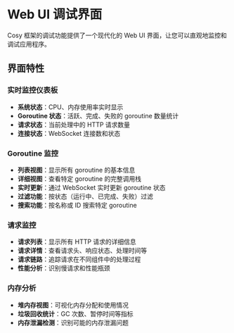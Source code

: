 # Web UI 调试界面

Cosy 框架的调试功能提供了一个现代化的 Web UI 界面，让您可以直观地监控和调试应用程序。

## 界面特性

### 实时监控仪表板
- **系统状态**：CPU、内存使用率实时显示
- **Goroutine 状态**：活跃、完成、失败的 goroutine 数量统计
- **请求状态**：当前处理中的 HTTP 请求数量
- **连接状态**：WebSocket 连接数和状态

### Goroutine 监控
- **列表视图**：显示所有 goroutine 的基本信息
- **详细视图**：查看特定 goroutine 的完整调用栈
- **实时更新**：通过 WebSocket 实时更新 goroutine 状态
- **过滤功能**：按状态（运行中、已完成、失败）过滤
- **搜索功能**：按名称或 ID 搜索特定 goroutine

### 请求监控
- **请求列表**：显示所有 HTTP 请求的详细信息
- **请求详情**：查看请求头、响应状态、处理时间等
- **请求链路**：追踪请求在不同组件中的处理过程
- **性能分析**：识别慢请求和性能瓶颈

### 内存分析
- **堆内存视图**：可视化内存分配和使用情况
- **垃圾回收统计**：GC 次数、暂停时间等指标
- **内存泄漏检测**：识别可能的内存泄漏问题